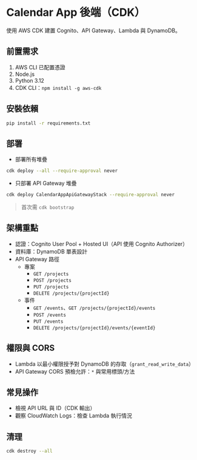 # Calendar App 後端（CDK）

使用 AWS CDK 建置 Cognito、API Gateway、Lambda 與 DynamoDB。
## 前置需求

1. AWS CLI 已配置憑證
2. Node.js
3. Python 3.12
4. CDK CLI：`npm install -g aws-cdk`

## 安裝依賴

```bash
pip install -r requirements.txt
```

## 部署

- 部署所有堆疊
```bash
cdk deploy --all --require-approval never
```

- 只部署 API Gateway 堆疊
```bash
cdk deploy CalendarAppApiGatewayStack --require-approval never
```

> 首次需 `cdk bootstrap`

## 架構重點

- 認證：Cognito User Pool + Hosted UI（API 使用 Cognito Authorizer）
- 資料庫：DynamoDB 單表設計
- API Gateway 路徑
  - 專案
    - `GET /projects`
    - `POST /projects`
    - `PUT /projects`
    - `DELETE /projects/{projectId}`
  - 事件
    - `GET /events`、`GET /projects/{projectId}/events`
    - `POST /events`
    - `PUT /events`
    - `DELETE /projects/{projectId}/events/{eventId}`


## 權限與 CORS

- Lambda 以最小權限授予對 DynamoDB 的存取（`grant_read_write_data`）
- API Gateway CORS 預檢允許：`*` 與常用標頭/方法

## 常見操作

- 檢視 API URL 與 ID（CDK 輸出）
- 觀察 CloudWatch Logs：檢查 Lambda 執行情況

## 清理

```bash
cdk destroy --all
```
